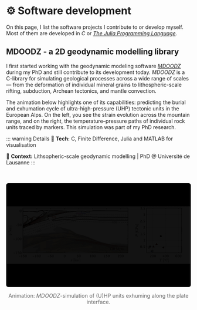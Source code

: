 # :gear: Software development

On this page, I list the software projects I contribute to or develop myself. Most of them are developed in *C* or [*The Julia Programming Language*](https://julialang.org "https://julialang.org").

## MDOODZ - a 2D geodynamic modelling library

I first started working with the geodynamic modeling software [*MDOODZ*](https://github.com/tduretz/MDOODZ7.0 "https://github.com/tduretz/MDOODZ7.0") during my PhD and still contribute to its development today.
*MDOODZ* is a C-library for simulating geological processes across a wide range of scales — from the deformation of individual mineral grains to lithospheric-scale rifting, subduction, Archean tectonics, and mantle convection.

The animation below highlights one of its capabilities: predicting the burial and exhumation cycle of ultra-high-pressure (UHP) tectonic units in the European Alps.
On the left, you see the strain evolution across the mountain range, and on the right, the temperature–pressure paths of individual rock units traced by markers.
This simulation was part of my PhD research.

::: warning Details
🔧 **Tech:** C, Finite Difference, Julia and MATLAB for visualisation

🏢 **Context:** Lithsopheric-scale geodynamic modelling | PhD @ Université de Lausanne
:::

<figure style="margin: 3rem 0; text-align: center;">
  <img
    src="/projects/software_dev/UHP_exhum_alps.gif"
    alt="(U)HP rock exhumation"
    style="max-width: 100%; height: auto; border-radius: 6px;"
  />
  <figcaption style="margin-top: 0.75rem; font-size: 0.9rem; color: #666;">
    Animation: <em>MDOODZ</em>-simulation of (U)HP units exhuming along the plate interface.
  </figcaption>
</figure>